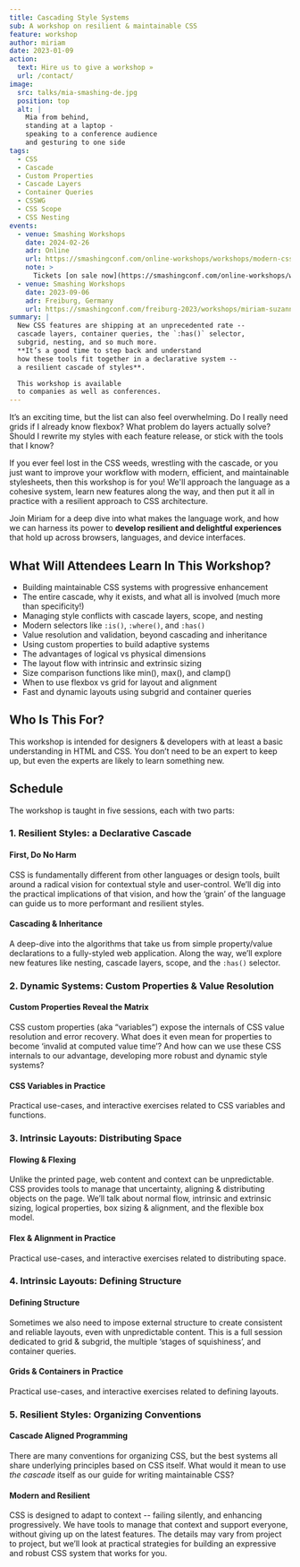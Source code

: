 ```yaml
---
title: Cascading Style Systems
sub: A workshop on resilient & maintainable CSS
feature: workshop
author: miriam
date: 2023-01-09
action:
  text: Hire us to give a workshop »
  url: /contact/
image:
  src: talks/mia-smashing-de.jpg
  position: top
  alt: |
    Mia from behind,
    standing at a laptop -
    speaking to a conference audience
    and gesturing to one side
tags:
  - CSS
  - Cascade
  - Custom Properties
  - Cascade Layers
  - Container Queries
  - CSSWG
  - CSS Scope
  - CSS Nesting
events:
  - venue: Smashing Workshops
    date: 2024-02-26
    adr: Online
    url: https://smashingconf.com/online-workshops/workshops/modern-css-miriam-suzanne/
    note: >
      Tickets [on sale now](https://smashingconf.com/online-workshops/workshops/modern-css-miriam-suzanne/)!
  - venue: Smashing Workshops
    date: 2023-09-06
    adr: Freiburg, Germany
    url: https://smashingconf.com/freiburg-2023/workshops/miriam-suzanne/
summary: |
  New CSS features are shipping at an unprecedented rate --
  cascade layers, container queries, the `:has()` selector,
  subgrid, nesting, and so much more.
  **It’s a good time to step back and understand
  how these tools fit together in a declarative system --
  a resilient cascade of styles**.

  This workshop is available
  to companies as well as conferences.
---
```


It’s an exciting time, but the list can also feel overwhelming.
Do I really need grids if I already know flexbox?
What problem do layers actually solve?
Should I rewrite my styles with each feature release,
or stick with the tools that I know?

If you ever feel lost in the CSS weeds,
wrestling with the cascade,
or you just want to improve your workflow
with modern, efficient, and maintainable stylesheets,
then this workshop is for you!
We'll approach the language as a cohesive system,
learn new features along the way,
and then put it all in practice
with a resilient approach to CSS architecture.

Join Miriam for a deep dive
into what makes the language work,
and how we can harness its power
to **develop resilient and delightful experiences**
that hold up across browsers, languages, and device interfaces.

## What Will Attendees Learn In This Workshop?

- Building maintainable CSS systems with progressive enhancement
- The entire cascade, why it exists,
  and what all is involved (much more than specificity!)
- Managing style conflicts with cascade layers, scope, and nesting
- Modern selectors like `:is()`, `:where()`, and `:has()`
- Value resolution and validation, beyond cascading and inheritance
- Using custom properties to build adaptive systems
- The advantages of logical vs physical dimensions
- The layout flow with intrinsic and extrinsic sizing
- Size comparison functions like min(), max(), and clamp()
- When to use flexbox vs grid for layout and alignment
- Fast and dynamic layouts using subgrid and container queries

## Who Is This For?

This workshop is intended for designers & developers
with at least a basic understanding in HTML and CSS.
You don’t need to be an expert to keep up,
but even the experts are likely to learn something new.

## Schedule

The workshop is taught in five sessions, each with two parts:

### 1. Resilient Styles: a Declarative Cascade

#### First, Do No Harm

CSS is fundamentally different
from other languages or design tools,
built around a radical vision
for contextual style and user-control.
We’ll dig into the practical implications of that vision,
and how the ‘grain’ of the language
can guide us to more performant and resilient styles.

#### Cascading & Inheritance

A deep-dive into the algorithms
that take us from simple property/value declarations
to a fully-styled web application.
Along the way, we’ll explore new features like nesting,
cascade layers, scope, and the `:has()` selector.

### 2. Dynamic Systems: Custom Properties & Value Resolution

#### Custom Properties Reveal the Matrix

CSS custom properties (aka “variables”)
expose the internals of CSS value resolution and error recovery.
What does it even mean for properties
to become ‘invalid at computed value time’?
And how can we use these CSS internals to our advantage,
developing more robust and dynamic style systems?

#### CSS Variables in Practice

Practical use-cases,
and interactive exercises related to CSS variables and functions.

### 3. Intrinsic Layouts: Distributing Space

#### Flowing & Flexing

Unlike the printed page,
web content and context can be unpredictable.
CSS provides tools to manage that uncertainty,
aligning & distributing objects on the page.
We’ll talk about normal flow,
intrinsic and extrinsic sizing,
logical properties,
box sizing & alignment,
and the flexible box model.

#### Flex & Alignment in Practice

Practical use-cases,
and interactive exercises related to distributing space.

### 4. Intrinsic Layouts: Defining Structure

#### Defining Structure

Sometimes we also need to impose external structure
to create consistent and reliable layouts,
even with unpredictable content.
This is a full session dedicated to grid & subgrid,
the multiple ‘stages of squishiness’,
and container queries.

#### Grids & Containers in Practice

Practical use-cases,
and interactive exercises related to defining layouts.

### 5. Resilient Styles: Organizing Conventions

#### Cascade Aligned Programming

There are many conventions for organizing CSS,
but the best systems all share underlying principles
based on CSS itself.
What would it mean to use _the cascade_ itself
as our guide for writing maintainable CSS?

#### Modern and Resilient

CSS is designed to adapt to context --
failing silently, and enhancing progressively.
We have tools to manage that context and support everyone,
without giving up on the latest features.
The details may vary from project to project,
but we’ll look at practical strategies
for building an expressive and robust CSS system
that works for you.
